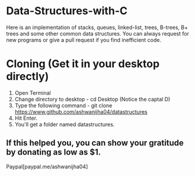 # Data-Structures-with-C
Here is an implementation of stacks, queues, linked-list, trees, B-trees, B+ trees and some other common data structures.
You can always request for new programs or give a pull request if you find inefficient code.

# Cloning (Get it in your desktop directly)
1. Open Terminal
2. Change directory to desktop - cd Desktop (Notice the captal D)
3. Type the following command - git clone https://www.github.com/ashwanijha04/datastructures
4. Hit Enter.
5. You'll get a folder named datastructures.

## If this helped you, you can show your gratitude by donating as low as $1.
Paypal[paypal.me/ashwanijha04]
